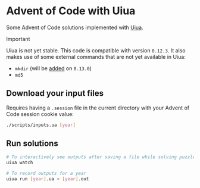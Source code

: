 # Advent of Code with Uiua

Some Advent of Code solutions implemented with [Uiua](https://www.uiua.org/).

> [!IMPORTANT]  
> Uiua is not yet stable. This code is compatible with version `0.12.3`.
> It also makes use of some external commands that are not yet available in Uiua:
>   * `mkdir` (will be [added](https://www.uiua.org/docs/&fmd) on `0.13.0`)
>   * `md5`

## Download your input files

Requires having a `.session` file in the current directory with your Advent of Code session cookie value:

```sh
./scripts/inputs.ua [year]
```

## Run solutions

```sh
# To interactively see outputs after saving a file while solving puzzles
uiua watch

# To record outputs for a year
uiua run [year].ua > [year].out
```
